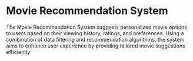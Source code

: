 # Movie Recommendation System
 The Movie Recommendation System suggests personalized movie options to users based on their viewing history, ratings, and preferences. Using a combination of data filtering and recommendation algorithms, the system aims to enhance user experience by providing tailored movie suggestions efficiently
